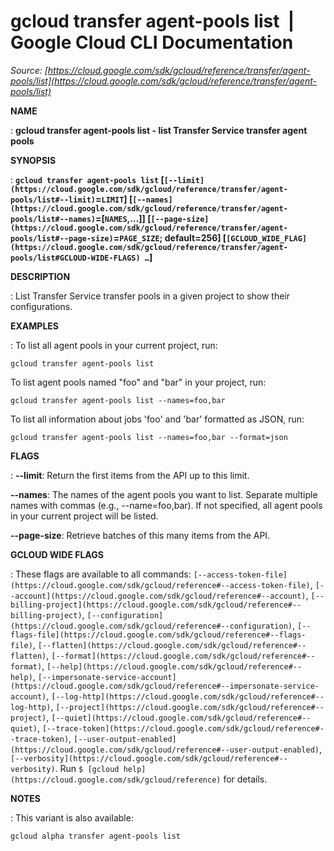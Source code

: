 # gcloud transfer agent-pools list  |  Google Cloud CLI Documentation

*Source: [https://cloud.google.com/sdk/gcloud/reference/transfer/agent-pools/list](https://cloud.google.com/sdk/gcloud/reference/transfer/agent-pools/list)*

**NAME**

: **gcloud transfer agent-pools list - list Transfer Service transfer agent pools**

**SYNOPSIS**

: **`gcloud transfer agent-pools list` [`[--limit](https://cloud.google.com/sdk/gcloud/reference/transfer/agent-pools/list#--limit)`=`LIMIT`] [`[--names](https://cloud.google.com/sdk/gcloud/reference/transfer/agent-pools/list#--names)`=[`NAMES`,…]] [`[--page-size](https://cloud.google.com/sdk/gcloud/reference/transfer/agent-pools/list#--page-size)`=`PAGE_SIZE`; default=256] [`[GCLOUD_WIDE_FLAG](https://cloud.google.com/sdk/gcloud/reference/transfer/agent-pools/list#GCLOUD-WIDE-FLAGS) …`]**

**DESCRIPTION**

: List Transfer Service transfer pools in a given project to show their
configurations.

**EXAMPLES**

: To list all agent pools in your current project, run:

```
gcloud transfer agent-pools list
```

To list agent pools named "foo" and "bar" in your project, run:

```
gcloud transfer agent-pools list --names=foo,bar
```

To list all information about jobs 'foo' and 'bar' formatted as JSON, run:

```
gcloud transfer agent-pools list --names=foo,bar --format=json
```

**FLAGS**

: **--limit**:
Return the first items from the API up to this limit.

**--names**:
The names of the agent pools you want to list. Separate multiple names with
commas (e.g., --name=foo,bar). If not specified, all agent pools in your current
project will be listed.

**--page-size**:
Retrieve batches of this many items from the API.

**GCLOUD WIDE FLAGS**

: These flags are available to all commands: `[--access-token-file](https://cloud.google.com/sdk/gcloud/reference#--access-token-file)`,
`[--account](https://cloud.google.com/sdk/gcloud/reference#--account)`, `[--billing-project](https://cloud.google.com/sdk/gcloud/reference#--billing-project)`,
`[--configuration](https://cloud.google.com/sdk/gcloud/reference#--configuration)`,
`[--flags-file](https://cloud.google.com/sdk/gcloud/reference#--flags-file)`,
`[--flatten](https://cloud.google.com/sdk/gcloud/reference#--flatten)`, `[--format](https://cloud.google.com/sdk/gcloud/reference#--format)`, `[--help](https://cloud.google.com/sdk/gcloud/reference#--help)`, `[--impersonate-service-account](https://cloud.google.com/sdk/gcloud/reference#--impersonate-service-account)`,
`[--log-http](https://cloud.google.com/sdk/gcloud/reference#--log-http)`,
`[--project](https://cloud.google.com/sdk/gcloud/reference#--project)`, `[--quiet](https://cloud.google.com/sdk/gcloud/reference#--quiet)`, `[--trace-token](https://cloud.google.com/sdk/gcloud/reference#--trace-token)`, `[--user-output-enabled](https://cloud.google.com/sdk/gcloud/reference#--user-output-enabled)`,
`[--verbosity](https://cloud.google.com/sdk/gcloud/reference#--verbosity)`.
Run `$ [gcloud help](https://cloud.google.com/sdk/gcloud/reference)` for details.

**NOTES**

: This variant is also available:

```
gcloud alpha transfer agent-pools list
```